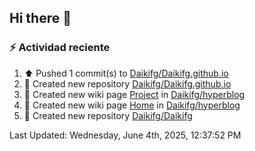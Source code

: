 ## Hi there 👋

<!--
**Daikifg/Daikifg** is a ✨ _special_ ✨ repository because its `README.md` (this file) appears on your GitHub profile.

Here are some ideas to get you started:

- 🔭 I’m currently working on ...
- 🌱 I’m currently learning ...
- 👯 I’m looking to collaborate on ...
- 🤔 I’m looking for help with ...
- 💬 Ask me about ...
- 📫 How to reach me: ...
- 😄 Pronouns: ...
- ⚡ Fun fact: ...
-->

### :zap: Actividad reciente
<!--RECENT_ACTIVITY:start-->
1. ⬆️ Pushed 1 commit(s) to [Daikifg/Daikifg.github.io](https://github.com/Daikifg/Daikifg.github.io)<br>
2. 📔 Created new repository [Daikifg/Daikifg.github.io](https://github.com/Daikifg/Daikifg.github.io)<br>
3. 📖 Created new wiki page [Project](https://github.com/Daikifg/hyperblog/wiki/Project) in [Daikifg/hyperblog](https://github.com/Daikifg/hyperblog)<br>
4. 📖 Created new wiki page [Home](https://github.com/Daikifg/hyperblog/wiki/Home) in [Daikifg/hyperblog](https://github.com/Daikifg/hyperblog)<br>
5. 📔 Created new repository [Daikifg/Daikifg](https://github.com/Daikifg/Daikifg)<br>
<!--RECENT_ACTIVITY:end-->
<!--RECENT_ACTIVITY:last_update-->
Last Updated: Wednesday, June 4th, 2025, 12:37:52 PM
<!--RECENT_ACTIVITY:last_update_end-->
